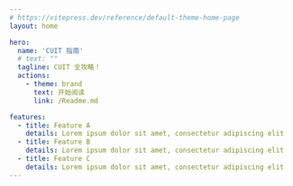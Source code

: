 ```yaml
---
# https://vitepress.dev/reference/default-theme-home-page
layout: home

hero:
  name: 'CUIT 指南'
  # text: ""
  tagline: CUIT 全攻略！
  actions:
    - theme: brand
      text: 开始阅读
      link: /Readme.md

features:
  - title: Feature A
    details: Lorem ipsum dolor sit amet, consectetur adipiscing elit
  - title: Feature B
    details: Lorem ipsum dolor sit amet, consectetur adipiscing elit
  - title: Feature C
    details: Lorem ipsum dolor sit amet, consectetur adipiscing elit
---
```

